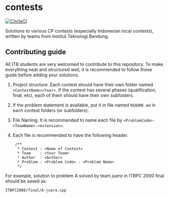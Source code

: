 # contests

[![CircleCI](https://circleci.com/gh/freedomofkeima/contests.svg?style=svg)](https://circleci.com/gh/freedomofkeima/contests)

Solutions to various CP contests (especially Indonesian local contests), written by teams from Institut Teknologi Bandung.

## Contributing guide

All ITB students are very welcomed to contribute to this repository. To make everything neat and structured well, it is recommended to follow these guide before adding your solutions.

1. Project structure. Each contest should have their own folder named `<ContestName><Year>`. If the contest has several phases (qualification, final, etc), each of them should have their own subfolders.
2. If the problem statement is available, put it in file named `README.md` in each contest folders (or subfolders).
3. File Naming. It is recommended to name each file by `<ProblemCode>-<TeamName>.<extension>`.
4. Each file is recommended to have the following header.

        /**
         * Contest : <Name of Contest>
         * Team    : <Your Team>
         * Author  : <Author>
         * Problem : <Problem Code> - <Problem Name>
         */

For example, solution to problem A solved by team *juara* in ITBPC 2000 final should be saved as:

    ITBPC2000/final/A-juara.cpp

